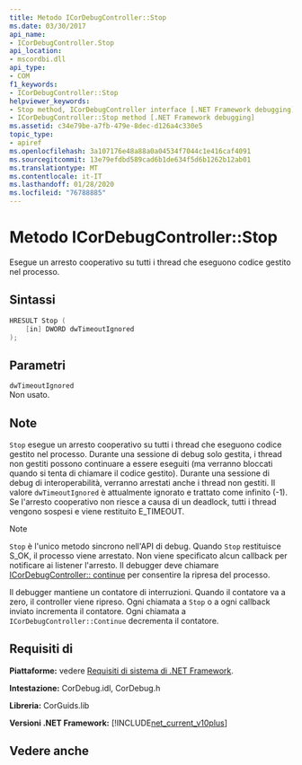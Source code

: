```yaml
---
title: Metodo ICorDebugController::Stop
ms.date: 03/30/2017
api_name:
- ICorDebugController.Stop
api_location:
- mscordbi.dll
api_type:
- COM
f1_keywords:
- ICorDebugController::Stop
helpviewer_keywords:
- Stop method, ICorDebugController interface [.NET Framework debugging]
- ICorDebugController::Stop method [.NET Framework debugging]
ms.assetid: c34e79be-a7fb-479e-8dec-d126a4c330e5
topic_type:
- apiref
ms.openlocfilehash: 3a107176e48a88a0a04534f7044c1e416caf4091
ms.sourcegitcommit: 13e79efdbd589cad6b1de634f5d6b1262b12ab01
ms.translationtype: MT
ms.contentlocale: it-IT
ms.lasthandoff: 01/28/2020
ms.locfileid: "76788885"
---
```

# <a name="icordebugcontrollerstop-method"></a>Metodo ICorDebugController::Stop
Esegue un arresto cooperativo su tutti i thread che eseguono codice gestito nel processo.  
  
## <a name="syntax"></a>Sintassi  
  
```cpp  
HRESULT Stop (  
    [in] DWORD dwTimeoutIgnored  
);  
```  
  
## <a name="parameters"></a>Parametri  
 `dwTimeoutIgnored`  
 Non usato.  
  
## <a name="remarks"></a>Note  
 `Stop` esegue un arresto cooperativo su tutti i thread che eseguono codice gestito nel processo. Durante una sessione di debug solo gestita, i thread non gestiti possono continuare a essere eseguiti (ma verranno bloccati quando si tenta di chiamare il codice gestito). Durante una sessione di debug di interoperabilità, verranno arrestati anche i thread non gestiti. Il valore `dwTimeoutIgnored` è attualmente ignorato e trattato come infinito (-1). Se l'arresto cooperativo non riesce a causa di un deadlock, tutti i thread vengono sospesi e viene restituito E_TIMEOUT.  
  
> [!NOTE]
> `Stop` è l'unico metodo sincrono nell'API di debug. Quando `Stop` restituisce S_OK, il processo viene arrestato. Non viene specificato alcun callback per notificare ai listener l'arresto. Il debugger deve chiamare [ICorDebugController:: continue](icordebugcontroller-continue-method.md) per consentire la ripresa del processo.  
  
 Il debugger mantiene un contatore di interruzioni. Quando il contatore va a zero, il controller viene ripreso. Ogni chiamata a `Stop` o a ogni callback inviato incrementa il contatore. Ogni chiamata a `ICorDebugController::Continue` decrementa il contatore.  
  
## <a name="requirements"></a>Requisiti di  
 **Piattaforme:** vedere [Requisiti di sistema di .NET Framework](../../../../docs/framework/get-started/system-requirements.md).  
  
 **Intestazione:** CorDebug.idl, CorDebug.h  
  
 **Libreria:** CorGuids.lib  
  
 **Versioni .NET Framework:** [!INCLUDE[net_current_v10plus](../../../../includes/net-current-v10plus-md.md)]  
  
## <a name="see-also"></a>Vedere anche
